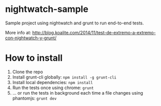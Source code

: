 nightwatch-sample
=================

Sample project using nightwatch and grunt to run end-to-end tests.

More info at: http://blog.koalite.com/2014/11/test-de-extremo-a-extremo-con-nightwatch-y-grunt/

How to install
==============

1. Clone the repo
2. Install grunt-cli globally: ``npm install -g grunt-cli``
3. Install local dependencies: ``npm install``
4. Run the tests once using chrome: ``grunt``
5. ... or run the tests in background each time a file changes using phantomjs: ``grunt dev`` 
